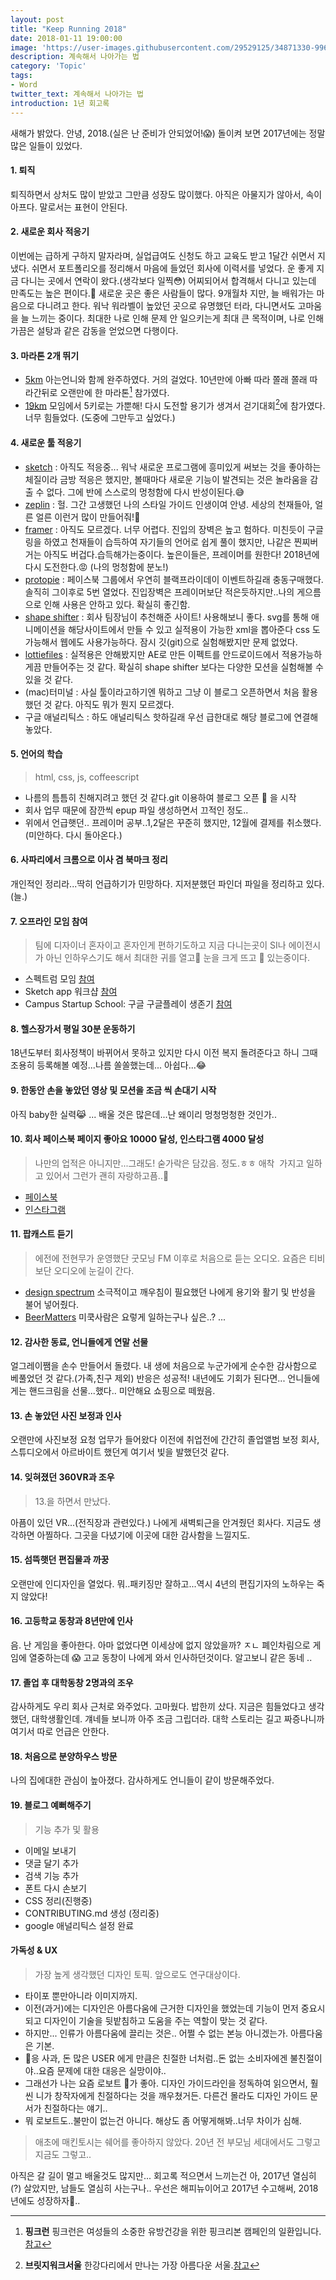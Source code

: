 ```yaml
---
layout: post
title: "Keep Running 2018"
date: 2018-01-11 19:00:00
image: 'https://user-images.githubusercontent.com/29529125/34871330-996abd3c-f7d0-11e7-9b82-e4a35ed94b62.jpg'
description: 계속해서 나아가는 법
category: 'Topic'
tags:
- Word
twitter_text: 계속해서 나아가는 법
introduction: 1년 회고록
---
```



새해가 밝았다. 안녕, 2018.(실은 난 준비가 안되었어!😱)
돌이켜 보면 2017년에는 정말 많은 일들이 있었다.

#### 1. 퇴직 
퇴직하면서 상처도 많이 받았고 그만큼 성장도 많이했다. 
아직은 아물지가 않아서, 속이 아프다. 말로서는 표현이 안된다.

#### 2. 새로운 회사 적응기 
이번에는 급하게 구하지 말자라며, 실업급여도 신청도 하고 교육도 받고 1달간 쉬면서 지냈다.
쉬면서 포트폴리오를 정리해서 마음에 들었던 회사에 이력서를 넣었다. 운 좋게 지금 다니는 곳에서 연락이 왔다.(생각보다 일찍😳)
어찌되어서 합격해서 다니고 있는데 만족도는 높은 편이다.🙂
새로운 곳은 좋은 사람들이 많다. 9개월차 지만, 늘 배워가는 마음으로 다니려고 한다.
워낙 워라벨이 높았던 곳으로 유명했던 터라, 다니면서도 고마움을 늘 느끼는 중이다.
최대한 나로 인해 문제 안 일으키는게 최대 큰 목적이며, 나로 인해 가끔은 설탕과 같은 감동을 얻었으면 다행이다.

#### 3. 마라톤 2개 뛰기 
+ [5km](https://www.pinkcampaign.com/index.do)
아는언니와 함께 완주하였다. 거의 걸었다. 10년만에 아빠 따라 쫄래 쫄래 따라간뒤로 오랜만에 한 마라톤[^pinkrun] 참가였다.
+ [19km](http://www.bridgewalkseoul.com/bw_2017/front/main.php)
모임에서 5키로는 가뿐해! 다시 도전할 용기가 생겨서 걷기대회[^bridgewalkseoul]에 참가였다. 너무 힘들었다. (도중에 그만두고 싶었다.)

#### 4. 새로운 툴 적응기 
+ [sketch](https://sketchapp.com/)
: 아직도 적응중... 워낙 새로운 프로그램에 흥미있게 써보는 것을 좋아하는 체질이라 금방 적응은 했지만, 볼때마다 새로운 기능이 발견되는 것은 놀라움을 감출 수 없다.
그에 반에 스스로의 멍청함에 다시 반성이된다.😅
+ [zeplin](https://zeplin.io/)
: 헐. 그간 고생했던 나의 스타일 가이드 인생이여 안녕.
세상의 천재들아, 얼른 얼른 이런거 많이 만들어줘!🤗
+ [framer](https://framer.com/)
: 아직도 모르겠다. 너무 어렵다. 진입의 장벽은 높고 험하다. 미친듯이 구글링을 하였고 천재들이 습득하여 자기들의 언어로 쉽게 풀이 했지만, 나같은 찐찌버거는 아직도 버겁다.습득해가는중이다. 높은이들은, 프레이머를 원한다! 2018년에 다시 도전한다.😡 (나의 멍청함에 분노!)
+ [protopie](https://www.protopie.io/)
: 페이스북 그룹에서 우연히 블랙프라이데이 이벤트하길래 충동구매했다. 솔직히 그이후로 5번 열었다.
진입장벽은 프레이머보단 적은듯하지만..나의 게으름으로 인해 사용은 안하고 있다.
확실히 좋긴함.
+ [shape shifter](https://shapeshifter.design/)
: 회사 팀장님이 추천해준 사이트! 사용해보니 좋다. svg를 통해 애니메이션을 해당사이트에서 만들 수 있고 실적용이 가능한 xml을 뽑아준다 css 도가능해서 웹에도 사용가능하다. 잠시 깃(git)으로 실험해봤지만 문제 없었다.
+ [lottiefiles](https://www.lottiefiles.com/)
: 실적용은 안해봤지만 AE로 만든 이펙트를 안드로이드에서 적용가능하게끔 만들어주는 것 같다. 
확실히 shape shifter 보다는 다양한 모션을 실험해볼 수 있을 것 같다. 
+ (mac)터미널 
: 사실 툴이라고하기엔 뭐하고 그냥 이 블로그 오픈하면서 처음 활용했던 것 같다. 아직도 뭐가 뭔지 모르겠다. 
+ 구글 애널리틱스 
: 하도 애널리틱스 핫하길래 우선 급한대로 해당 블로그에 연결해놓았다. 

#### 5. 언어의 학습
> html, css, js, coffeescript

+ 나름의 틈틈히 친해지려고 했던 것 같다.git 이용하여 블로그 오픈 🙆 을 시작
+ 회사 업무 때문에 잠깐씩 epup 파일 생성하면서 끄적인 정도..
+ 위에서 언급햇던.. 프레이머 공부..1,2달은 꾸준히 했지만, 12월에 결제를 취소했다.(미안하다. 다시 돌아온다.)

#### 6. 사파리에서 크롬으로 이사 겸 북마크 정리
개인적인 정리라...딱히 언급하기가 민망하다. 지저분했던 파인더 파일을 정리하고 있다.(늘.)

#### 7. 오프라인 모임 참여 
> 팀에 디자이너 혼자이고 혼자인게 편하기도하고 지금 다니는곳이 SI나 에이전시가 아닌 인하우스기도 해서 최대한 귀를 열고💁 눈을 크게 뜨고 👀 있는중이다. 

+ 스펙트럼 모임 [참여](https://brunch.co.kr/@designspectrum/8)
+ Sketch app 워크샵 [참여](https://brunch.co.kr/@ultra0034/91)
+ Campus Startup School: 구글 구글플레이 생존기 [참여](http://www.campus.co/seoul/ko)

#### 8. 헬스장가서 평일 30분 운동하기 
18년도부터 회사정책이 바뀌어서 못하고 있지만 다시 이전 복지 돌려준다고 하니 그때 조용히 등록해볼 예정...나름 쏠쏠했는데... 아쉽다...😂

#### 9. 한동안 손을 놓았던 영상 및 모션을 조금 씩 손대기 시작
아직 baby한 실력😹 ... 배울 것은 많은데...난 왜이리 멍청멍청한 것인가..

#### 10. 회사 페이스북 페이지 좋아요 10000 달성, 인스타그램 4000 달성 
> 나만의 업적은 아니지만...그래도! 숟가락은 담갔음. 정도.ㅎㅎ 애착  가지고 일하고 있어서 그런가 괜히 자랑하고픔..😬

+ [페이스북](https://www.facebook.com/jmobile.io/)
+ [인스타그램](https://www.instagram.com/jmobile.io/)


#### 11. 팝캐스트 듣기 
> 에전에 전현무가 운영했단 굿모닝 FM 이후로 처음으로 듣는 오디오. 요즘은 티비보단 오디오에 눈길이 간다.

+ [design spectrum](https://itunes.apple.com/kr/podcast/design-table/id1218633352?l=en&mt=2) 소극적이고 깨우침이 필요했던 나에게 용기와 활기 및 반성을 불어 넣어줬다.
+ [BeerMatters](https://sangsteridea.com/sangster-idea-podcast) 미쿡사람은 요렇게 일하는구나 싶은..? ...

#### 12. 감사한 동료, 언니들에게 연말 선물
얼그레이쨈을 손수 만들어서 돌렸다. 내 생에 처음으로 누군가에게 순수한 감사함으로 베풀었던 것 같다.(가족,친구 제외) 
반응은 성공적! 내년에도 기회가 된다면...
언니들에게는 핸드크림을 선물...했다.. 미안해요 쇼핑으로 떼웠음.

#### 13. 손 놓았던 사진 보정과 인사
오랜만에 사진보정 요청 업무가 들어왔다 이전에 취업전에 간간히 졸업앨범 보정 회사, 스튜디오에서 아르바이트 했던게 여기서 빛을 발했던것 같다.

#### 14. 잊혀졌던 360VR과 조우 
> 13.을 하면서 만났다. 

아픔이 있던 VR...(전직장과 관련있다.) 나에게 새벽퇴근을 안겨줬던 회사다. 지금도 생각하면 아찔하다. 그곳을 다녔기에 이곳에 대한 감사함을 느낄지도.

#### 15. 섬뜩햇던 편집물과 까꿍 
오랜만에 인디자인을 열었다. 뭐..패키징만 잘하고...역시 4년의 편집기자의 노하우는 죽지 않았다!

#### 16. 고등학교 동창과 8년만에 인사
음. 난 게임을 좋아한다. 아마 없었다면 이세상에 없지 않았을까? ㅈㄴ 폐인차림으로 게임에 열중하는데 😱 고교 동창이 나에게 와서 인사하던것이다. 알고보니 같은 동네 ..

#### 17. 졸업 후 대학동창 2명과의 조우 
감사하게도 우리 회사 근처로 와주었다. 고마웠다. 밥한끼 샀다. 지금은 힘들었다고 생각했던, 대학생활인데. 걔네들 보니까 아주 조금 그립더라. 
대학 스토리는 길고 짜증나니까 여기서 따로 언급은 안한다.

#### 18. 처음으로 분양하우스 방문 
나의 집에대한 관심이 높아졌다. 감사하게도 언니들이 같이 방문해주었다.

#### 19. 블로그 예뻐해주기 
> 기능 추가 및 활용

+ 이메일 보내기
+ 댓글 달기 추가
+ 검색 기능 추가
+ 폰트 다시 손보기
+ CSS 정리(진행중)
+ CONTRIBUTING.md 생성 (정리중)
+ google 애널리틱스 설정 완료

#### 가독성 & UX
> 가장 높게 생각했던 디자인 토픽. 앞으로도 연구대상이다. 

+ 타이포 뿐만아니라 이미지까지. 
+ 이전(과거)에는 디자인은 아름다움에 근거한 디자인을 했었는데 기능이 먼저 중요시되고 디자인이 기술을 뒷밭침하고 도움을 주는 역할이 맞는 것 같다. 
+ 하지만... 인류가 아름다움에 끌리는 것은.. 어쩔 수 없는 본능 아니겠는가. 아름다움은 기본.
+ 🍎응 사과, 돈 많은 USER 에게 만큼은 친절한 너처럼..돈 없는 소비자에겐 불친절이야..요즘 문제에 대한 대응은 실망이야.. 
+ 그래선가 나는 요즘 로보트 🤖가 좋아. 디자인 가이드라인을 정독하여 읽으면서, 훨씬 니가 창작자에게 친절하다는 것을 깨우쳤거든. 다른건 몰라도 디자인 가이드 문서가 친절하다는 얘기..
+ 뭐 로보트도..불만이 없는건 아니다. 해상도 좀 어떻게해봐..너무 차이가 심해.

> 애초에 매킨토시는 쉐어를 좋아하지 않았다. 20년 전 부모님 세대에서도 그렇고 지금도 그렇고..

아직은 갈 길이 멀고 배울것도 많지만... 회고록 적으면서 느끼는건 아, 2017년 열심히(?) 살았지만, 남들도 열심히 사는구나..
우선은 해피뉴이어고 2017년 수고해써, 2018년에도 성장하자🙌..


[^pinkrun]: **핑크런** 핑크런은 여성들의 소중한 유방건강을 위한 핑크리본 캠페인의 일환입니다.[참고](https://www.pinkcampaign.com/intro/intro.do)
[^bridgewalkseoul]: **브릿지워크서울** 한강다리에서 만나는 가장 아름다운 서울.[참고](http://www.bridgewalkseoul.com/bw_2017/front/main.php)
